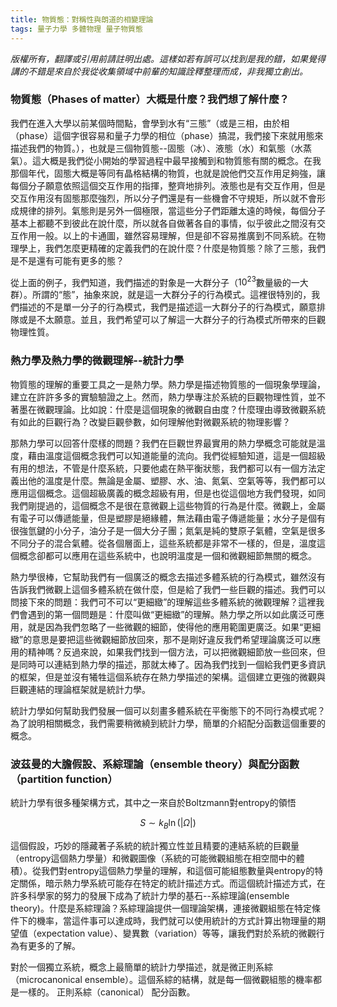 ```yaml
---
title: 物質態：對稱性與朗道的相變理論
tags: 量子力學 多體物理 量子物質態
---
```


*版權所有，翻譯或引用前請註明出處。這樣如若有誤可以找到是我的錯，如果覺得講的不錯是來自於我從收集領域中前輩的知識詮釋整理而成，非我獨立創出。*

### 物質態（Phases of matter）大概是什麼？我們想了解什麼？

我們在進入大學以前某個時間點，會學到水有“三態”（或是三相，由於相（phase）這個字很容易和量子力學的相位（phase）搞混，我們接下來就用態來描述我們的物質。），也就是三個物質態--固態（冰）、液態（水）和氣態（水蒸氣）。這大概是我們從小開始的學習過程中最早接觸到和物質態有關的概念。在我那個年代，固態大概是等同有晶格結構的物質，也就是說他們交互作用足夠強，讓每個分子願意依照這個交互作用的指揮，整齊地排列。液態也是有交互作用，但是交互作用沒有固態那麼強烈，所以分子們還是有一些機會不守規矩，所以就不會形成規律的排列。氣態則是另外一個極限，當這些分子們距離太遠的時候，每個分子基本上都聽不到彼此在說什麼，所以就各自做著各自的事情，似乎彼此之間沒有交互作用一般。以上的卡通圖，雖然容易理解，但是卻不容易推廣到不同系統。在物理學上，我們怎麼更精確的定義我們的在說什麼？什麼是物質態？除了三態，我們是不是還有可能有更多的態？

從上面的例子，我們知道，我們描述的對象是一大群分子（$10^{23}$數量級的一大群）。所謂的“態”，抽象來說，就是這一大群分子的行為模式。這裡很特別的，我們描述的不是單一分子的行為模式，我們是描述這一大群分子的行為模式，願意排隊或是不太願意。並且，我們希望可以了解這一大群分子的行為模式所帶來的巨觀物理性質。

### 熱力學及熱力學的微觀理解--統計力學

物質態的理解的重要工具之一是熱力學。熱力學是描述物質態的一個現象學理論，建立在許許多多的實驗驗證之上。然而，熱力學專注於系統的巨觀物理性質，並不著墨在微觀理論。比如說：什麼是這個現象的微觀自由度？什麼理由導致微觀系統有如此的巨觀行為？改變巨觀參數，如何理解他對微觀系統的物理影響？

那熱力學可以回答什麼樣的問題？我們在巨觀世界最實用的熱力學概念可能就是溫度，藉由溫度這個概念我們可以知道能量的流向。我們從經驗知道，這是一個超級有用的想法，不管是什麼系統，只要他處在熱平衡狀態，我們都可以有一個方法定義出他的溫度是什麼。無論是金屬、塑膠、水、油、氮氣、空氣等等，我們都可以應用這個概念。這個超級廣義的概念超級有用，但是也從這個地方我們發現，如同我們剛提過的，這個概念不是很在意微觀上這些物質的行為是什麼。微觀上，金屬有電子可以傳遞能量，但是塑膠是絕緣體，無法藉由電子傳遞能量；水分子是個有很強氫鍵的小分子，油分子是一個大分子團；氮氣是純的雙原子氣體，空氣是很多不同分子的混合氣體。從各個層面上，這些系統都是非常不一樣的，但是，溫度這個概念卻都可以應用在這些系統中，也說明溫度是一個和微觀細節無關的概念。

熱力學很棒，它幫助我們有一個廣泛的概念去描述多體系統的行為模式，雖然沒有告訴我們微觀上這個多體系統在做什麼，但是給了我們一些巨觀的描述。我們可以問接下來的問題：我們可不可以“更細緻”的理解這些多體系統的微觀理解？這裡我們會遇到的第一個問題是：什麼叫做“更細緻”的理解。熱力學之所以如此廣泛可應用，就是因為我們忽略了一些微觀的細節，使得他的應用範圍更廣泛。如果“更細緻”的意思是要把這些微觀細節放回來，那不是剛好違反我們希望理論廣泛可以應用的精神嗎？反過來說，如果我們找到一個方法，可以把微觀細節放一些回來，但是同時可以連結到熱力學的描述，那就太棒了。因為我們找到一個給我們更多資訊的框架，但是並沒有犧牲這個系統存在熱力學描述的架構。這個建立更強的微觀與巨觀連結的理論框架就是統計力學。

統計力學如何幫助我們發展一個可以刻畫多體系統在平衡態下的不同行為模式呢？為了說明相關概念，我們需要稍微繞到統計力學，簡單的介紹配分函數這個重要的概念。

### 波茲曼的大膽假設、系綜理論（ensemble theory）與配分函數（partition function）

統計力學有很多種架構方式，其中之一來自於Boltzmann對entropy的領悟

$$
S\sim k_B\ln(|\Omega|)
$$

這個假設，巧妙的隱藏著子系統的統計獨立性並且精要的連結系統的巨觀量（entropy這個熱力學量）和微觀圖像（系統的可能微觀組態在相空間中的體積）。從我們對entropy這個熱力學量的理解，和這個可能組態數量與entropy的特定關係，暗示熱力學系統可能存在特定的統計描述方式。而這個統計描述方式，在許多科學家的努力的發展下成為了統計力學的基石--系綜理論(ensemble theory)。什麼是系綜理論？系綜理論提供一個理論架構，連接微觀組態在特定條件下的機率，當這件事可以達成時，我們就可以使用統計的方式計算出物理量的期望值（expectation value）、變異數（variation）等等，讓我們對於系統的微觀行為有更多的了解。

對於一個獨立系統，概念上最簡單的統計力學描述，就是微正則系綜（microcanonical ensemble）。這個系綜的結構，就是每一個微觀組態的機率都是一樣的。
正則系綜（canonical）
配分函數。
### 
